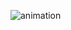 ![animation](https://user-images.githubusercontent.com/40969203/103148035-c6c2eb80-479e-11eb-911a-4f6df09f231a.gif)
